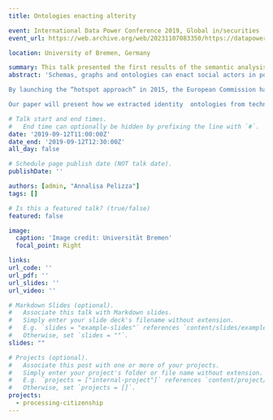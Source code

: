 ```yaml
---
title: Ontologies enacting alterity

event: International Data Power Conference 2019, Global in/securities
event_url: https://web.archive.org/web/20231107083350/https://datapowerconference.org/data-power-2019/programme/

location: University of Bremen, Germany

summary: This talk presented the first results of the semantic analysis of ontologies of information systems used to identify and register migrants in Europe.
abstract: 'Schemas, graphs and ontologies can enact social actors in politically sensitive ways. This is clearly revealed when such formal knowledge representations are used to establish intended identities of non-citizens. As part of the ERC-funded “Processing Citizenship” project, this paper presents the results of the semantic analysis of ontologies of information systems used to identify and register migrants in Europe.

By launching the “hotspot approach” in 2015, the European Commission has identified the use of information systems as an important element to de facto achieve a joint migration policy and to gain knowledge on non-EU citizens. However, differences (and similarities) exist among members states’ systems, as well as between member states’ and Europe-wide systems. At European level this is especially relevant as information systems are undergoing major changes following several proposals to make them semantically interoperable, and make their data more usable for EU policy-making. How are migrants enacted by information systems designed for different purposes by different institutional actors? What consequences are entailed by their ongoing integration?  

Our paper will present how we extracted identity  ontologies from technical, design, legislative, and other types of documents. This allows us to process them using novel visualization methods, highlighting the otherwise less visible work of knowledge production. We introduce this novel method and the first results from our comparative analysis of the current operational information system at European level and from Greece. The results from this analysis will contribute to STS scholarship with a new method based on the empirical analysis of ontologies.'

# Talk start and end times.
#   End time can optionally be hidden by prefixing the line with `#`.
date: '2019-09-12T11:00:00Z'
date_end: '2019-09-12T12:30:00Z'
all_day: false

# Schedule page publish date (NOT talk date).
publishDate: ''

authors: [admin, "Annalisa Pelizza"]
tags: []

# Is this a featured talk? (true/false)
featured: false

image:
  caption: 'Image credit: Universität Bremen'
  focal_point: Right

links:
url_code: ''
url_pdf: ''
url_slides: ''
url_video: ''

# Markdown Slides (optional).
#   Associate this talk with Markdown slides.
#   Simply enter your slide deck's filename without extension.
#   E.g. `slides = "example-slides"` references `content/slides/example-slides.md`.
#   Otherwise, set `slides = ""`.
slides: ""

# Projects (optional).
#   Associate this post with one or more of your projects.
#   Simply enter your project's folder or file name without extension.
#   E.g. `projects = ["internal-project"]` references `content/project/deep-learning/index.md`.
#   Otherwise, set `projects = []`.
projects:
  - processing-citizenship
---
```

